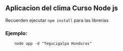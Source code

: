 ## Aplicacion del clima Curso Node js

Recuerden ejecutar ``` npm install ``` para las librerias

### Ejemplo:
```
    node app -d "Tegucigalpa Honduras"
```